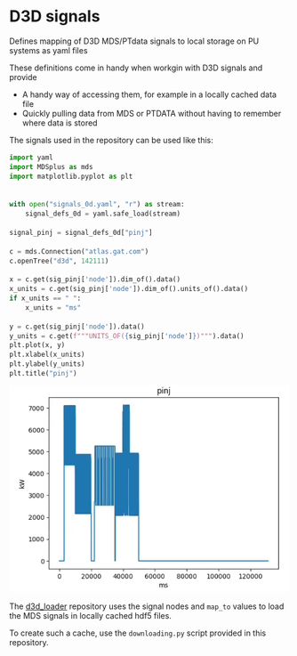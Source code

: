 # D3D signals
Defines mapping of D3D MDS/PTdata signals to local storage on PU systems as yaml files

These definitions come in handy when workgin with D3D signals and provide 
* A handy way of accessing them, for example in a locally cached data file
* Quickly pulling data from MDS or PTDATA without having to remember where data is stored

The signals used in the repository can be used like this:
```python
import yaml
import MDSplus as mds
import matplotlib.pyplot as plt


with open("signals_0d.yaml", "r") as stream:
    signal_defs_0d = yaml.safe_load(stream)

signal_pinj = signal_defs_0d["pinj"]

c = mds.Connection("atlas.gat.com")
c.openTree("d3d", 142111)

x = c.get(sig_pinj['node']).dim_of().data()
x_units = c.get(sig_pinj['node']).dim_of().units_of().data()
if x_units == " ":
    x_units = "ms"

y = c.get(sig_pinj['node']).data()
y_units = c.get(f"""UNITS_OF({sig_pinj['node']})""").data()
plt.plot(x, y)
plt.xlabel(x_units)
plt.ylabel(y_units)
plt.title("pinj")
```

![Result](pinj.png)

The [d3d_loader](https://github.com/PlasmaControl/d3d_loaders/tree/main/d3d_loaders) repository
uses the signal nodes and `map_to` values to load the MDS signals in locally cached hdf5 files.

To create such a cache, use the `downloading.py` script provided in this repository.



